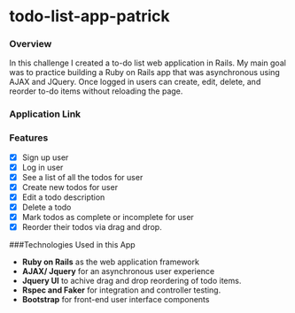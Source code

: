 # todo-list-app-patrick


### Overview
In this challenge I created a to-do list web application in Rails.  My main goal was to practice building a Ruby on Rails app that was asynchronous using AJAX and JQuery.  Once logged in users can create, edit, delete, and reorder to-do items without reloading the page.

### Application Link



### Features
  - [x] Sign up user
  - [x] Log in user
  - [x] See a list of all the todos for user
  - [x] Create new todos for user
  - [x] Edit a todo description
  - [x] Delete a todo
  - [x] Mark todos as complete or incomplete for user
  - [x] Reorder their todos via drag and drop.

<!-- ### Testing -->
<!-- Tests were created in Rspec for all the requirements listed above.

To run all the rspec tests from the terminal enter the following:

```$ bin/rspec ``` -->




###Technologies Used in this App
  - **Ruby on Rails** as the web application framework
  - **AJAX/ Jquery** for an asynchronous user experience
  - **Jquery UI** to achive drag and drop reordering of todo items.
  - **Rspec and Faker** for integration and controller testing.
  - **Bootstrap** for front-end user interface components
